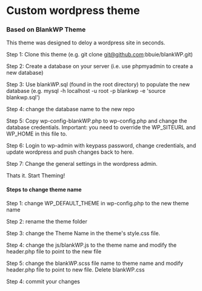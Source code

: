 # Custom wordpress theme

### Based on BlankWP Theme

This theme was designed to deloy a wordpress site in seconds.

Step 1: Clone this theme (e.g. git clone git@github.com:bbuie/blankWP.git)

Step 2: Create a database on your server (i.e. use phpmyadmin to create a new database)

Step 3: Use blankWP.sql (found in the root directory) to populate the new database (e.g. mysql -h localhost -u root -p blankwp -e 'source blankwp.sql')

Step 4: change the database name to the new repo

Step 5: Copy wp-config-blankWP.php to wp-config.php and change the database credentials. Important: you need to override the WP_SITEURL and WP_HOME in this file to.  

Step 6: Login to wp-admin with keypass password, change credentials, and update wordpress and push changes back to here.

Step 7: Change the general settings in the wordpress admin. 

Thats it. Start Theming!

#### Steps to change theme name

Step 1: change WP_DEFAULT_THEME in wp-config.php to the new theme name

Step 2: rename the theme folder

Step 3: change the Theme Name in the theme's style.css file. 

Step 4: change the js/blankWP.js to the theme name and modify the header.php file to point to the new file

Step 5: change the blankWP.scss file name to theme name and modify header.php file to point to new file. Delete blankWP.css



Step 4: commit your changes
